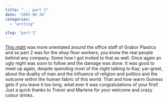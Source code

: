 ```yaml
---
title: "... part 2"
date: "2005-06-26"
categories:
  - "writing"

slug: "part-2"
---
```


[This night](https://adamchamberlin.info) was more orientated around the office staff of Grabor Plastics and so part 2 was for the shop floor workers, you know the real people behind any company.
Some how I got invited to that as well. Once again an ugly night was soon to follow and the damage was done.
It was good to meet up again, despite spending most of the night talking to Kay; yar-great, about the duality of man and the influence of religion and politics and the outcome within the human fabric of this world. That and how warm Guiness gets if you leave it too long, what ever it was congratulations of your first!
Just a quick thanks to Trevor and Marlene for your welcome and crazy colour drinks.
